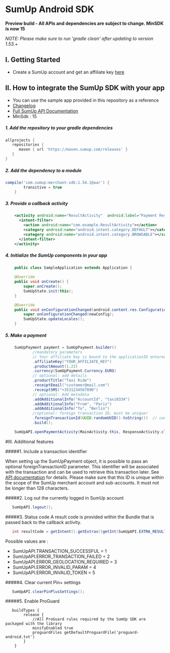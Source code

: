 # SumUp Android SDK

**Preview build - All APIs and dependencies are subject to change. MinSDK is now 15**

_NOTE: Please make sure to run 'gradle clean' after updating to version 1.53.+_

## I. Getting Started
* Create a SumUp account and get an affiliate key [here](https://me.sumup.com/integration-tools)

## II. How to integrate the SumUp SDK with your app
* You can use the sample app provided in this repository as a reference
* [Changelog](https://github.com/sumup/Android-MerchantSDK/blob/master/CHANGELOG.md)
* [Full SumUp API Documentation](https://sumup.com/integration)
* MinSdk : 15

##### 1. Add the repository to your gradle dependencies
```groovy
allprojects {
   repositories {
      maven { url 'https://maven.sumup.com/releases' }
   }
}
```

##### 2. Add the dependency to a module 
```groovy
compile('com.sumup:merchant-sdk:1.54.1@aar') {
        transitive = true
    }
```

##### 3. Provide a callback activity
```xml
	<activity android:name="ResultActivity"  android:label="Payment Result">
	  <intent-filter>
	    <action android:name="com.example.ResultActivity"></action>
	    <category android:name="android.intent.category.DEFAULT"></category>
	    <category android:name="android.intent.category.BROWSABLE"></category>
	  </intent-filter>
	</activity>
```
	
##### 4. Initialize the SumUp components in your app
```java
	public class SampleApplication extends Application {
	
	@Override
	public void onCreate() {
		super.onCreate();
		SumUpState.init(this);
	}

	@Override
	public void onConfigurationChanged(android.content.res.Configuration newConfig) {
		super.onConfigurationChanged(newConfig);
		SumUpState.updateLocales();
	}
```

##### 5. Make a payment
```java
    SumUpPayment payment = SumUpPayment.builder()
            //mandatory parameters
            // Your affiliate key is bound to the applicationID entered in the SumUp dashboard at https://me.sumup.com/integration-tools
            .affiliateKey("YOUR_AFFILIATE_KEY")
            .productAmount(1.23)
            .currency(SumUpPayment.Currency.EURO)
            // optional: add details
            .productTitle("Taxi Ride")
            .receiptEmail("customer@mail.com")
            .receiptSMS("+3531234567890")
            // optional: Add metadata
            .addAdditionalInfo("AccountId", "taxi0334")
            .addAdditionalInfo("From", "Paris")
            .addAdditionalInfo("To", "Berlin")
            //optional: foreign transaction ID, must be unique!
            .foreignTransactionId(UUID.randomUUID().toString())  // can not exceed 128 chars
            .build();

    SumUpAPI.openPaymentActivity(MainActivity.this, ResponseActivity.class, payment);
```

#III. Additional features

#####1. Include a transaction identifier

When setting up the SumUpPayment object, it is possible to pass an optional foreignTransactionID parameter. This identifier will be associated with the transaction and can be used to retrieve this transaction later. See [API documentation](https://sumup.com/integration#transactionReportingAPIs) for details. Please make sure that this ID is unique within the scope of the SumUp merchant account and sub-accounts. It must not be longer than 128 characters.

#####2. Log out the currently logged in SumUp account
 ```java
 	SumUpAPI.logout();
 ```

#####3. Status code
A result code is provided within the Bundle that is passed back to the callback activity.

 ```java 
 	int resultCode = getIntent().getExtras()getInt(SumUpAPI.EXTRA_RESULT_CODE);
 ```
 
Possible values are : 

* SumUpAPI.TRANSACTION_SUCCESSFUL = 1
* SumUpAPI.ERROR_TRANSACTION_FAILED = 2
* SumUpAPI.ERROR_GEOLOCATION_REQUIRED = 3
* SumUpAPI.ERROR_INVALID_PARAM = 4
* SumUpAPI.ERROR_INVALID_TOKEN = 5

#####4. Clear current Pin+ settings
 ```java
 	SumUpAPI.clearPinPlusSettings();
 ```

#####5. Enable ProGuard
```grovy
   buildTypes {
        release {
            //All ProGuard rules required by the SumUp SDK are packaged with the library
            minifyEnabled true
            proguardFiles getDefaultProguardFile('proguard-android.txt')
        }
    }
```
